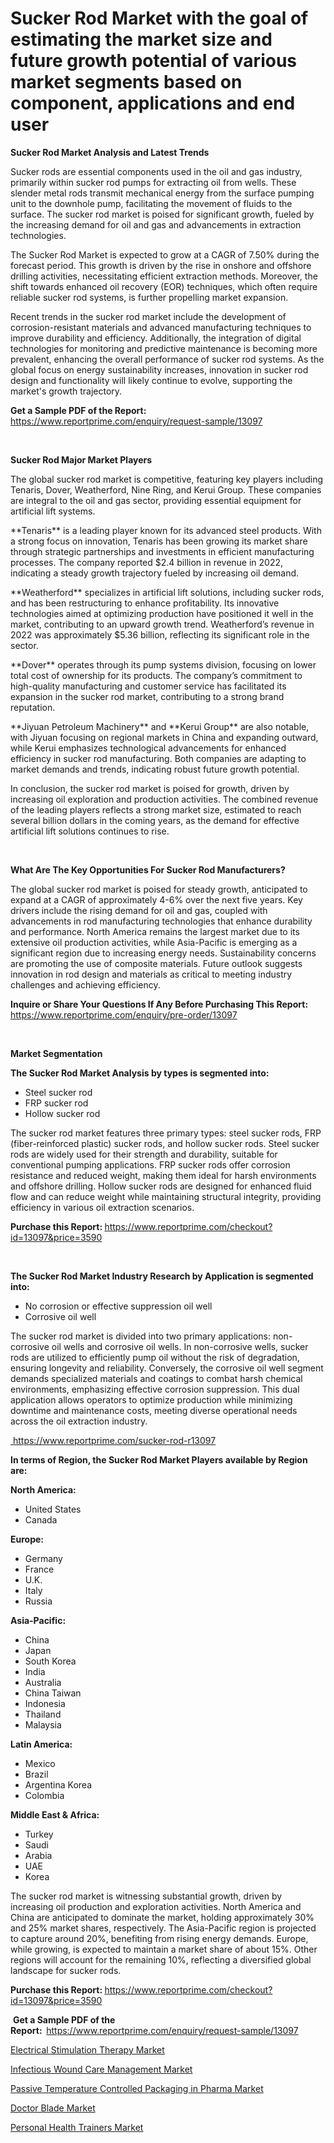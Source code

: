 <p><h1>Sucker Rod Market with the goal of estimating the market size and future growth potential of various market segments based on component, applications and end user</h1></p><p><strong>Sucker Rod Market Analysis and Latest Trends</strong></p>
<p><p>Sucker rods are essential components used in the oil and gas industry, primarily within sucker rod pumps for extracting oil from wells. These slender metal rods transmit mechanical energy from the surface pumping unit to the downhole pump, facilitating the movement of fluids to the surface. The sucker rod market is poised for significant growth, fueled by the increasing demand for oil and gas and advancements in extraction technologies.</p><p>The Sucker Rod Market is expected to grow at a CAGR of 7.50% during the forecast period. This growth is driven by the rise in onshore and offshore drilling activities, necessitating efficient extraction methods. Moreover, the shift towards enhanced oil recovery (EOR) techniques, which often require reliable sucker rod systems, is further propelling market expansion.</p><p>Recent trends in the sucker rod market include the development of corrosion-resistant materials and advanced manufacturing techniques to improve durability and efficiency. Additionally, the integration of digital technologies for monitoring and predictive maintenance is becoming more prevalent, enhancing the overall performance of sucker rod systems. As the global focus on energy sustainability increases, innovation in sucker rod design and functionality will likely continue to evolve, supporting the market's growth trajectory.</p></p>
<p><strong>Get a Sample PDF of the Report:&nbsp;</strong> <a href="https://www.reportprime.com/enquiry/request-sample/13097?utm_campaign=28&utm_medium=2&utm_source=Github&utm_content=ia&utm_term=25112024&utm_id=sucker-rod">https://www.reportprime.com/enquiry/request-sample/13097</a></p>
<p>&nbsp;</p>
<p><strong>Sucker Rod Major Market Players</strong></p>
<p><p>The global sucker rod market is competitive, featuring key players including Tenaris, Dover, Weatherford, Nine Ring, and Kerui Group. These companies are integral to the oil and gas sector, providing essential equipment for artificial lift systems.</p><p>**Tenaris** is a leading player known for its advanced steel products. With a strong focus on innovation, Tenaris has been growing its market share through strategic partnerships and investments in efficient manufacturing processes. The company reported $2.4 billion in revenue in 2022, indicating a steady growth trajectory fueled by increasing oil demand.</p><p>**Weatherford** specializes in artificial lift solutions, including sucker rods, and has been restructuring to enhance profitability. Its innovative technologies aimed at optimizing production have positioned it well in the market, contributing to an upward growth trend. Weatherford’s revenue in 2022 was approximately $5.36 billion, reflecting its significant role in the sector.</p><p>**Dover** operates through its pump systems division, focusing on lower total cost of ownership for its products. The company’s commitment to high-quality manufacturing and customer service has facilitated its expansion in the sucker rod market, contributing to a strong brand reputation.</p><p>**Jiyuan Petroleum Machinery** and **Kerui Group** are also notable, with Jiyuan focusing on regional markets in China and expanding outward, while Kerui emphasizes technological advancements for enhanced efficiency in sucker rod manufacturing. Both companies are adapting to market demands and trends, indicating robust future growth potential.</p><p>In conclusion, the sucker rod market is poised for growth, driven by increasing oil exploration and production activities. The combined revenue of the leading players reflects a strong market size, estimated to reach several billion dollars in the coming years, as the demand for effective artificial lift solutions continues to rise.</p></p>
<p>&nbsp;</p>
<p><strong>What Are The Key Opportunities For Sucker Rod Manufacturers?</strong></p>
<p><p>The global sucker rod market is poised for steady growth, anticipated to expand at a CAGR of approximately 4-6% over the next five years. Key drivers include the rising demand for oil and gas, coupled with advancements in rod manufacturing technologies that enhance durability and performance. North America remains the largest market due to its extensive oil production activities, while Asia-Pacific is emerging as a significant region due to increasing energy needs. Sustainability concerns are promoting the use of composite materials. Future outlook suggests innovation in rod design and materials as critical to meeting industry challenges and achieving efficiency.</p></p>
<p><strong>Inquire or Share Your Questions If Any Before Purchasing This Report:</strong> <a href="https://www.reportprime.com/enquiry/pre-order/13097?utm_campaign=28&utm_medium=2&utm_source=Github&utm_content=ia&utm_term=25112024&utm_id=sucker-rod">https://www.reportprime.com/enquiry/pre-order/13097</a></p>
<p>&nbsp;</p>
<p><strong>Market Segmentation</strong></p>
<p><strong>The Sucker Rod Market Analysis by types is segmented into:</strong></p>
<p><ul><li>Steel sucker rod</li><li>FRP sucker rod</li><li>Hollow sucker rod</li></ul></p>
<p><p>The sucker rod market features three primary types: steel sucker rods, FRP (fiber-reinforced plastic) sucker rods, and hollow sucker rods. Steel sucker rods are widely used for their strength and durability, suitable for conventional pumping applications. FRP sucker rods offer corrosion resistance and reduced weight, making them ideal for harsh environments and offshore drilling. Hollow sucker rods are designed for enhanced fluid flow and can reduce weight while maintaining structural integrity, providing efficiency in various oil extraction scenarios.</p></p>
<p><strong>Purchase this Report:&nbsp;</strong><a href="https://www.reportprime.com/checkout?id=13097&price=3590&utm_campaign=28&utm_medium=2&utm_source=Github&utm_content=ia&utm_term=25112024&utm_id=sucker-rod">https://www.reportprime.com/checkout?id=13097&price=3590</a></p>
<p>&nbsp;</p>
<p><strong>The Sucker Rod Market Industry Research by Application is segmented into:</strong></p>
<p><ul><li>No corrosion or effective suppression oil well</li><li>Corrosive oil well</li></ul></p>
<p><p>The sucker rod market is divided into two primary applications: non-corrosive oil wells and corrosive oil wells. In non-corrosive wells, sucker rods are utilized to efficiently pump oil without the risk of degradation, ensuring longevity and reliability. Conversely, the corrosive oil well segment demands specialized materials and coatings to combat harsh chemical environments, emphasizing effective corrosion suppression. This dual application allows operators to optimize production while minimizing downtime and maintenance costs, meeting diverse operational needs across the oil extraction industry.</p></p>
<p><a href="https://www.reportprime.com/sucker-rod-r13097?utm_campaign=28&utm_medium=2&utm_source=Github&utm_content=ia&utm_term=25112024&utm_id=sucker-rod">&nbsp;https://www.reportprime.com/sucker-rod-r13097</a></p>
<p><strong>In terms of Region, the Sucker Rod Market Players available by Region are:</strong></p>
<p>
    <p> <strong> North America: </strong>
        <ul>
            <li>United States</li>
            <li>Canada</li>
        </ul>
        </p> 
    <p> <strong> Europe: </strong>
        <ul>
            <li>Germany</li>
            <li>France</li>
            <li>U.K.</li>
            <li>Italy</li>
            <li>Russia</li>
        </ul>
        </p> 
    <p> <strong> Asia-Pacific: </strong>
        <ul>
            <li>China</li>
            <li>Japan</li>
            <li>South Korea</li>
            <li>India</li>
            <li>Australia</li>
            <li>China Taiwan</li>
            <li>Indonesia</li>
            <li>Thailand</li>
            <li>Malaysia</li>
        </ul>
        </p> 
    <p> <strong> Latin America: </strong>
        <ul>
            <li>Mexico</li>
            <li>Brazil</li>
            <li>Argentina Korea</li>
            <li>Colombia</li>
        </ul>
        </p> 
    <p> <strong> Middle East & Africa: </strong>
        <ul>
            <li>Turkey</li>
            <li>Saudi</li>
            <li>Arabia</li>
            <li>UAE</li>
            <li>Korea</li>
        </ul>
    </p>
    </p>
<p><p>The sucker rod market is witnessing substantial growth, driven by increasing oil production and exploration activities. North America and China are anticipated to dominate the market, holding approximately 30% and 25% market shares, respectively. The Asia-Pacific region is projected to capture around 20%, benefiting from rising energy demands. Europe, while growing, is expected to maintain a market share of about 15%. Other regions will account for the remaining 10%, reflecting a diversified global landscape for sucker rods.</p></p>
<p><strong>Purchase this Report: </strong><a href="https://www.reportprime.com/checkout?id=13097&price=3590&utm_campaign=28&utm_medium=2&utm_source=Github&utm_content=ia&utm_term=25112024&utm_id=sucker-rod">https://www.reportprime.com/checkout?id=13097&price=3590</a></p>
<p>&nbsp;<strong>Get a Sample PDF of the Report:&nbsp;&nbsp;</strong><a href="https://www.reportprime.com/enquiry/request-sample/13097?utm_campaign=28&utm_medium=2&utm_source=Github&utm_content=ia&utm_term=25112024&utm_id=sucker-rod">https://www.reportprime.com/enquiry/request-sample/13097</a></p>
<p><strong></strong></p>
<p><p><a href="https://www.linkedin.com/pulse/outlook-electrical-stimulation-therapy-market-2024-2031-competitive-138rc?utm_campaign=28&utm_medium=2&utm_source=Github&utm_content=ia&utm_term=25112024&utm_id=sucker-rod">Electrical Stimulation Therapy Market</a></p><p><a href="https://issuu.com/reportprime-2/docs/infectious-wound-care-management-ma_ff09df7295cff3?utm_campaign=28&utm_medium=2&utm_source=Github&utm_content=ia&utm_term=25112024&utm_id=sucker-rod">Infectious Wound Care Management Market</a></p><p><a href="https://issuu.com/reportprime-2/docs/passive-temperature-controlled-pack_84d139409f2e2e?utm_campaign=28&utm_medium=2&utm_source=Github&utm_content=ia&utm_term=25112024&utm_id=sucker-rod">Passive Temperature Controlled Packaging in Pharma Market</a></p><p><a href="https://github.com/BellAuer/Market-Research-Report-List-1/blob/main/doctor-blade-market.md?utm_campaign=28&utm_medium=2&utm_source=Github&utm_content=ia&utm_term=25112024&utm_id=sucker-rod">Doctor Blade Market</a></p><p><a href="https://www.linkedin.com/pulse/personal-health-trainers-market-size-share-analysis-2024-2031-0qboc?utm_campaign=28&utm_medium=2&utm_source=Github&utm_content=ia&utm_term=25112024&utm_id=sucker-rod">Personal Health Trainers Market</a></p></p>